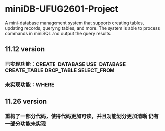 # miniDB-UFUG2601-Project
A mini-database management system that supports creating tables, updating records, querying tables, and more.
The system is able to process commands in miniSQL and output the query results.
## 11.12 version 
### 已实现功能：CREATE_DATABASE USE_DATABASE CREATE_TABLE DROP_TABLE SELECT_FROM
### 未实现功能：WHERE 

## 11.26 version
### 重构了一部分代码，使得代码更加可读，并且功能划分更加清晰 仍有一部分功能未实现